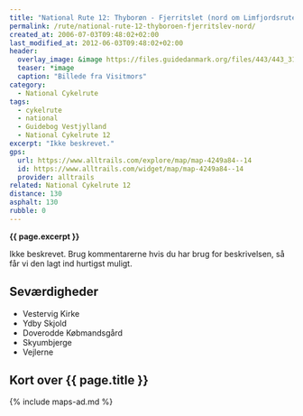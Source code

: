 ```yaml
---
title: "National Rute 12: Thyborøn - Fjerritslet (nord om Limfjordsruten)"
permalink: /rute/national-rute-12-thyboroen-fjerritslev-nord/
created_at: 2006-07-03T09:48:02+02:00
last_modified_at: 2012-06-03T09:48:02+02:00
header:
  overlay_image: &image https://files.guidedanmark.org/files/443/443_310122.jpg
  teaser: *image
  caption: "Billede fra Visitmors"
category:
  - National Cykelrute
tags:
  - cykelrute
  - national
  - Guidebog Vestjylland
  - National Cykelrute 12
excerpt: "Ikke beskrevet."
gps:
  url: https://www.alltrails.com/explore/map/map-4249a84--14
  id: https://www.alltrails.com/widget/map/map-4249a84--14
  provider: alltrails
related: National Cykelrute 12
distance: 130
asphalt: 130
rubble: 0
---
```


**{{ page.excerpt }}**

Ikke beskrevet. Brug kommentarerne hvis du har brug for beskrivelsen, så får vi den lagt ind hurtigst muligt.

## Seværdigheder

- Vestervig Kirke
- Ydby Skjold
- Doverodde Købmandsgård
- Skyumbjerge
- Vejlerne

## Kort over {{ page.title }}

{% include maps-ad.md %}
